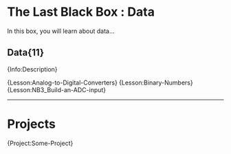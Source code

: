 # The Last Black Box : Data
In this box, you will learn about data...

## Data{11}
{Info:Description}

{Lesson:Analog-to-Digital-Converters}
{Lesson:Binary-Numbers}
{Lesson:NB3_Build-an-ADC-input}

---

# Projects
{Project:Some-Project}
